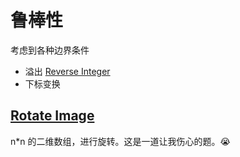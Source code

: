 # 鲁棒性

考虑到各种边界条件

- 溢出 [Reverse Integer](https://leetcode.com/problems/reverse-integer/)
- 下标变换

## [Rotate Image](https://leetcode.com/problems/rotate-image/)

n*n 的二维数组，进行旋转。这是一道让我伤心的题。:sob:

